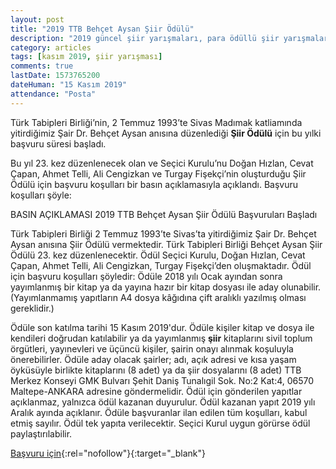 ```yaml
---
layout: post
title: "2019 TTB Behçet Aysan Şiir Ödülü"
description: "2019 güncel şiir yarışmaları, para ödüllü şiir yarışmaları 2019"
category: articles
tags: [kasım 2019, şiir yarışması]
comments: true
lastDate: 1573765200
dateHuman: "15 Kasım 2019"
attendance: "Posta"
---
```


Türk Tabipleri Birliği’nin, 2 Temmuz 1993’te Sivas Madımak katliamında yitirdiğimiz Şair Dr. Behçet Aysan anısına düzenlediği **Şiir Ödülü** için bu yılki başvuru süresi başladı.

Bu yıl 23. kez düzenlenecek olan ve Seçici Kurulu’nu Doğan Hızlan, Cevat Çapan, Ahmet Telli, Ali Cengizkan ve Turgay Fişekçi’nin oluşturduğu Şiir Ödülü için başvuru koşulları bir basın açıklamasıyla açıklandı. Başvuru koşulları şöyle:

BASIN AÇIKLAMASI
2019 TTB Behçet Aysan Şiir Ödülü Başvuruları Başladı

Türk Tabipleri Birliği 2 Temmuz 1993’te Sivas’ta yitirdiğimiz Şair Dr. Behçet Aysan anısına Şiir Ödülü vermektedir. Türk Tabipleri Birliği Behçet Aysan Şiir Ödülü 23. kez düzenlenecektir.
Ödül Seçici Kurulu, Doğan Hızlan, Cevat Çapan, Ahmet Telli, Ali Cengizkan, Turgay Fişekçi’den oluşmaktadır.
Ödül için başvuru koşulları şöyledir:
Ödüle 2018 yılı Ocak ayından sonra yayımlanmış bir kitap ya da yayına hazır bir kitap dosyası ile aday olunabilir. (Yayımlanmamış yapıtların A4 dosya kâğıdına çift aralıklı yazılmış olması gereklidir.)

Ödüle son katılma tarihi 15 Kasım 2019'dur.
Ödüle kişiler kitap ve dosya ile kendileri doğrudan katılabilir ya da yayımlanmış **şiir** kitaplarını sivil toplum örgütleri, yayınevleri ve üçüncü kişiler, şairin onayı alınmak koşuluyla önerebilirler.
Ödüle aday olacak şairler; adı, açık adresi ve kısa yaşam öyküsüyle birlikte kitaplarını (8 adet) ya da şiir dosyalarını (8 adet) TTB Merkez Konseyi GMK Bulvarı Şehit Daniş Tunalıgil Sok. No:2 Kat:4, 06570 Maltepe-ANKARA adresine göndermelidir.
Ödül için gönderilen yapıtlar açıklanmaz, yalnızca ödül kazanan duyurulur.
Ödül kazanan yapıt 2019 yılı Aralık ayında açıklanır.
Ödüle başvuranlar ilan edilen tüm koşulları, kabul etmiş sayılır.
Ödül tek yapıta verilecektir. Seçici Kurul uygun görürse ödül paylaştırılabilir.

[Başvuru için](http://www.ttb.org.tr/haber_goster.php?Guid=c1e0ead0-d473-11e9-a633-39749bad91cd&utm_source=edebiyatyarismalari.com&utm_medium=affiliate&utm_campaign=cpc){:rel="nofollow"}{:target="_blank"}
